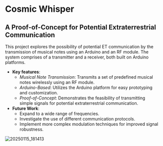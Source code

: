 # Cosmic Whisper 
## A Proof-of-Concept for Potential Extraterrestrial Communication
This project explores the possibility of potential ET communication by the transmission of musical notes using an Arduino and an RF module. The system comprises of a transmitter and a receiver, both built on Arduino platforms.
- **Key features**:
  - *Musical Note Transmission*: Transmits a set of predefined musical notes wirelessly using an RF module.
  - *Arduino-Based*: Utilizes the Arduino platform for easy prototyping and customization.
  - *Proof-of-Concept*: Demonstrates the feasibility of transmitting simple signals for potential extraterrestrial communication.
- **Future Work**:
  - Expand to a wide range of frequencies.
  - Investigate the use of different communication protocols.
  - Implement more complex modulation techniques for improved signal robustness.

![20250115_181413](https://github.com/user-attachments/assets/72d94d7f-27ee-4eff-8b82-57dba7416150)

